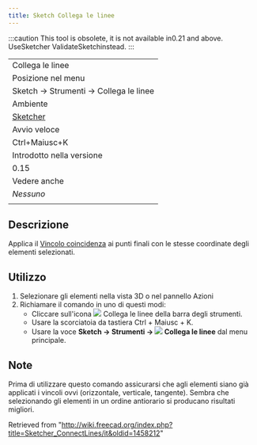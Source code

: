 ```yaml
---
title: Sketch Collega le linee
---
```

:::caution
This tool is obsolete, it is not available in0.21 and above. UseSketcher ValidateSketchinstead.
:::

|  |
| --- |
| Collega le linee |
| Posizione nel menu |
| Sketch → Strumenti → Collega le linee |
| Ambiente |
| [Sketcher](/Sketcher_Workbench/it "Sketcher Workbench/it") |
| Avvio veloce |
| Ctrl+Maiusc+K |
| Introdotto nella versione |
| 0.15 |
| Vedere anche |
| *Nessuno* |
|  |

## Descrizione

Applica il [Vincolo coincidenza](/Sketcher_ConstrainCoincident/it "Sketcher ConstrainCoincident/it") ai punti finali con le stesse coordinate degli elementi selezionati.

## Utilizzo

1. Selezionare gli elementi nella vista 3D o nel pannello Azioni
2. Richiamare il comando in uno di questi modi:
   * Cliccare sull'icona ![](/images/Sketcher_ConnectLines.svg) Collega le linee della barra degli strumenti.
   * Usare la scorciatoia da tastiera Ctrl + Maiusc + K.
   * Usare la voce **Sketch → Strumenti → ![](/images/Sketcher_ConnectLines.svg) Collega le linee** dal menu principale.

## Note

Prima di utilizzare questo comando assicurarsi che agli elementi siano già applicati i vincoli ovvi (orizzontale, verticale, tangente).
Sembra che selezionando gli elementi in un ordine antiorario si producano risultati migliori.

Retrieved from "<http://wiki.freecad.org/index.php?title=Sketcher_ConnectLines/it&oldid=1458212>"